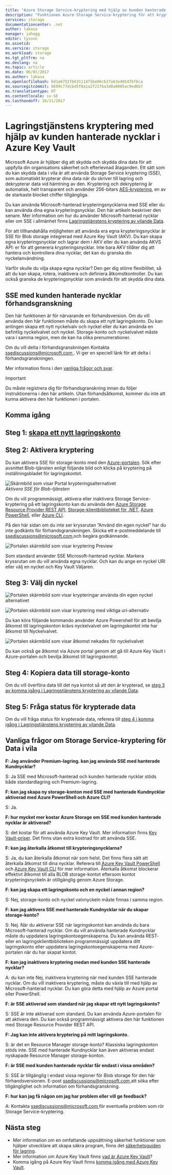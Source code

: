 ```yaml
---
title: "Azure Storage Service-kryptering med hjälp av kunden hanterade nycklar i Azure Key Vault | Microsoft Docs"
description: "Funktionen Azure Storage Service-kryptering för att kryptera din Azure-Blobblagring på tjänstsidan när data lagrades och dekryptera den hämtar data med kunden hanterade nycklar."
services: storage
documentationcenter: .net
author: lakasa
manager: jahogg
editor: tysonn
ms.assetid: 
ms.service: storage
ms.workload: storage
ms.tgt_pltfrm: na
ms.devlang: na
ms.topic: article
ms.date: 06/07/2017
ms.author: lakasa
ms.openlocfilehash: 6d1e6752fb631114f5be06cb27a63e40547bf6ca
ms.sourcegitcommit: 6699c77dcbd5f8a1a2f21fba3d0a0005ac9ed6b7
ms.translationtype: HT
ms.contentlocale: sv-SE
ms.lasthandoff: 10/11/2017
---
```

# <a name="storage-service-encryption-using-customer-managed-keys-in-azure-key-vault"></a>Lagringstjänstens kryptering med hjälp av kunden hanterade nycklar i Azure Key Vault

Microsoft Azure är hjälper dig att skydda och skydda dina data för att uppfylla din organisations säkerhet och efterlevnad åtaganden.  Ett sätt som du kan skydda data i vila är att använda Storage Service kryptering (SSE), som automatiskt krypterar dina data när du skriver till lagring och dekrypterar data vid hämtning av den. Kryptering och dekryptering är automatisk, helt transparent och använder 256-bitars [AES-kryptering](https://en.wikipedia.org/wiki/Advanced_Encryption_Standard), en av de starkaste blocket chiffer tillgängliga.

Du kan använda Microsoft-hanterad krypteringsnycklarna med SSE eller du kan använda dina egna krypteringsnycklar. Den här artikeln beskriver den senare. Mer information om hur du använder Microsoft-hanterad nycklar eller om SSE i allmänhet finns [Lagringstjänstens kryptering av vilande Data](../storage-service-encryption.md).

För att tillhandahålla möjligheten att använda era egna krypteringsnycklar är SSE för Blob storage integrerad med Azure Key Vault (AKV). Du kan skapa egna krypteringsnycklar och lagrar dem i AKV eller du kan använda AKVS API: er för att generera krypteringsnycklar. Inte bara AKV tillåter dig att hantera och kontrollera dina nycklar, det kan du granska din nyckelanvändning. 

Varför skulle du vilja skapa egna nycklar? Den ger dig större flexibilitet, så att du kan skapa, rotera, inaktivera och definiera åtkomstkontroller. Du kan också granska de krypteringsnycklar som används för att skydda dina data.

## <a name="sse-with-customer-managed-keys-preview"></a>SSE med kunden hanterade nycklar förhandsgranskning

Den här funktionen är för närvarande en förhandsversion. Om du vill använda den här funktionen måste du skapa ett nytt lagringskonto. Du kan antingen skapa ett nytt nyckelvalv och nyckel eller du kan använda en befintlig nyckelvalvet och nyckel. Storage-konto och nyckelvalvet måste vara i samma region, men de kan ha olika prenumerationer.

Om du vill delta i förhandsgranskningen Kontakta [ ssediscussions@microsoft.com ](mailto:ssediscussions@microsoft.com). Vi ger en speciell länk för att delta i förhandsgranskningen.

Mer information finns i den [vanliga frågor och svar](#frequently-asked-questions-about-storage-service-encryption-for-data-at-rest).

> [!IMPORTANT]
> Du måste registrera dig för förhandsgranskning innan du följer instruktionerna i den här artikeln. Utan förhandsåtkomst, kommer du inte att kunna aktivera den här funktionen i portalen.

## <a name="getting-started"></a>Komma igång
## <a name="step-1-create-a-new-storage-accountstorage-create-storage-accountmd"></a>Steg 1: [skapa ett nytt lagringskonto](../storage-create-storage-account.md)

## <a name="step-2-enable-encryption"></a>Steg 2: Aktivera kryptering
Du kan aktivera SSE för storage-konto med den [Azure-portalen](https://portal.azure.com). Sök efter avsnittet Blob-tjänsten enligt följande bild och klicka på kryptering på inställningsbladet för lagringskontot.

![Skärmbild som visar Portal krypteringsalternativet](./media/storage-service-encryption-customer-managed-keys/ssecmk1.png)
<br/>*Aktivera SSE för Blob-tjänsten*

Om du vill programmässigt, aktivera eller inaktivera Storage Service-kryptering på ett lagringskonto kan du använda den [Azure Storage Resource Provider REST API](https://docs.microsoft.com/en-us/rest/api/storagerp/?redirectedfrom=MSDN), [Storage-klientbiblioteket för .NET](https://docs.microsoft.com/en-us/dotnet/api/?redirectedfrom=MSDN), [Azure PowerShell](https://docs.microsoft.com/en-us/powershell/azure/overview?view=azurermps-4.0.0), eller [Azure CLI](https://docs.microsoft.com/en-us/azure/storage/storage-azure-cli).

På den här sidan om du inte ser kryssrutan ”Använd din egen nyckel” har du inte godkänts för förhandsgranskningen. Skicka ett e-postmeddelande till [ ssediscussions@microsoft.com ](mailto:ssediscussions@microsoft.com) och begära godkännande.

![Portalen skärmbild som visar kryptering Preview](./media/storage-service-encryption-customer-managed-keys/ssecmk1.png)

Som standard använder SSE Microsoft-hanterad nycklar. Markera kryssrutan om du vill använda egna nycklar. Och kan du ange en nyckel URI eller välj en nyckel och Key Vault Väljaren.

## <a name="step-3-select-your-key"></a>Steg 3: Välj din nyckel

![Portalen skärmbild som visar krypteringar använda din egen nyckel alternativet](./media/storage-service-encryption-customer-managed-keys/ssecmk2.png)

![Portalen skärmbild som visar kryptering med viktiga uri-alternativ](./media/storage-service-encryption-customer-managed-keys/ssecmk3.png)

Du kan köra följande kommando använder Azure Powershell för att bevilja åtkomst till lagringskonton krävs nyckelvalvet om lagringskontot inte har åtkomst till Nyckelvalvet.

![Portalen skärmbild som visar åtkomst nekades för nyckelvalvet](./media/storage-service-encryption-customer-managed-keys/ssecmk4.png)

Du kan också ge åtkomst via Azure portal genom att gå till Azure Key Vault i Azure-portalen och bevilja åtkomst till lagringskontot.

## <a name="step-4-copy-data-to-storage-account"></a>Steg 4: Kopiera data till storage-konto
Om du vill överföra data till det nya kontot så att den är krypterad, se [steg 3 av komma igång i Lagringstjänstens kryptering av vilande Data](https://docs.microsoft.com/en-us/azure/storage/storage-service-encryption#step-3-copy-data-to-storage-account).

## <a name="step-5-query-the-status-of-the-encrypted-data"></a>Steg 5: Fråga status för krypterade data
Om du vill fråga status för krypterade data, referera till [steg 4 i komma igång i Lagringstjänstens kryptering av vilande Data](https://docs.microsoft.com/en-us/azure/storage/storage-service-encryption#step-4-query-the-status-of-the-encrypted-data).

## <a name="frequently-asked-questions-about-storage-service-encryption-for-data-at-rest"></a>Vanliga frågor om Storage Service-kryptering för Data i vila
**F: Jag använder Premium-lagring. kan jag använda SSE med hanterade Kundnycklar?**

S: Ja SSE med Microsoft-hanterad och kunden hanterade nycklar stöds både standardlagring och Premium-lagring. 

**F: kan jag skapa ny storage-konton med SSE med hanterade Kundnycklar aktiverad med Azure PowerShell och Azure CLI?**

S: Ja.

**F: hur mycket mer kostar Azure Storage om SSE med kunden hanterade nycklar är aktiverad?**

S: det kostar för att använda Azure Key Vault. Mer information finns [Key Vault-priser](https://azure.microsoft.com/en-us/pricing/details/key-vault/). Det finns utan extra kostnad för att använda SSE.

**F: kan jag återkalla åtkomst till krypteringsnycklarna?**

S: Ja, du kan återkalla åtkomst när som helst. Det finns flera sätt att återkalla åtkomst till dina nycklar. Referera till [Azure Key Vault PowerShell](https://docs.microsoft.com/en-us/powershell/module/azurerm.keyvault/?view=azurermps-4.0.0) och [Azure Key Vault CLI](https://docs.microsoft.com/en-us/cli/azure/keyvault) för mer information. Återkalla åtkomst blockerar effektivt åtkomst till alla BLOB storage-kontot eftersom kontot krypteringsnyckeln är otillgänglig genom Azure Storage.

**F: kan jag skapa ett lagringskonto och en nyckel i annan region?**

S: Nej, storage-konto och nyckel valvnyckeln måste finnas i samma region. 

**F: kan jag aktivera SSE med hanterade Kundnycklar när du skapar storage-konto?**

S: Nej. När du aktiverar SSE när lagringskontot kan använda du bara Microsoft-hanterad nycklar. Om du vill använda hanterade Kundnycklar måste du uppdatera lagringskontoegenskaperna. Du kan använda REST- eller en lagringsklientbiblioteken programmässigt uppdatera ditt lagringskonto eller uppdatera lagringskontoegenskaperna med Azure-portalen när du har skapat kontot.

**F: kan jag inaktivera kryptering medan med kunden SSE hanterade nycklar?**

A: du kan inte Nej, inaktivera kryptering när med kunden SSE hanterade nycklar. Om du vill inaktivera kryptering, måste du växla till med hjälp av Microsoft-hanterad nycklar. Du kan göra detta med hjälp av Azure portal eller PowerShell.

**F: är SSE aktiverad som standard när jag skapar ett nytt lagringskonto?**

S: SSE är inte aktiverad som standard. Du kan använda Azure-portalen för att aktivera den. Du kan också programmässigt aktivera den här funktionen med Storage Resource Provider REST API. 

**F: Jag kan inte aktivera kryptering på mitt lagringskonto.**

S: är det en Resource Manager storage-konto? Klassiska lagringskonton stöds inte. SSE med hanterade Kundnycklar kan även aktiveras endast nyskapade Resource Manager storage-konton.

**F: är SSE med kunden hanterade nycklar får endast i vissa områden?**

S: SSE är tillgänglig i endast vissa regioner för Blob storage för den här förhandsversionen. E-post [ ssediscussions@microsoft.com ](mailto:ssediscussions@microsoft.com) att söka efter tillgänglighet och information om förhandsgranskning. 

**F: hur kan jag få någon om jag har problem eller vill ge feedback?**

A: Kontakta [ ssediscussions@microsoft.com ](mailto:ssediscussions@microsoft.com) för eventuella problem som rör Storage Service-kryptering. 

## <a name="next-steps"></a>Nästa steg

*   Mer information om en omfattande uppsättning säkerhet funktioner som hjälper utvecklare att skapa säkra program, finns det [säkerhetsguiden för lagring](https://docs.microsoft.com/en-us/azure/storage/storage-security-guide).
*   Mer information om Azure Key Vault finns [vad är Azure Key Vault](https://docs.microsoft.com/en-us/azure/key-vault/key-vault-whatis)?
*   Komma igång på Azure Key Vault finns [komma igång med Azure Key Vault](../../key-vault/key-vault-get-started.md).

